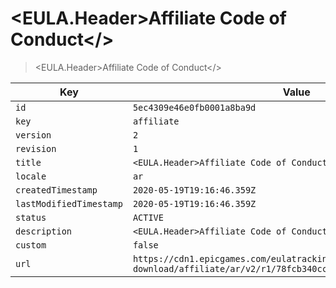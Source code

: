 # <EULA.Header>Affiliate Code of Conduct</>

> <EULA.Header>Affiliate Code of Conduct</>

| Key | Value |
| --- | ----- |
| `id` | `5ec4309e46e0fb0001a8ba9d` |
| `key` | `affiliate` |
| `version` | `2` |
| `revision` | `1` |
| `title` | `<EULA.Header>Affiliate Code of Conduct</>` |
| `locale` | `ar` |
| `createdTimestamp` | `2020-05-19T19:16:46.359Z` |
| `lastModifiedTimestamp` | `2020-05-19T19:16:46.359Z` |
| `status` | `ACTIVE` |
| `description` | `<EULA.Header>Affiliate Code of Conduct</>` |
| `custom` | `false` |
| `url` | `https://cdn1.epicgames.com/eulatracking-download/affiliate/ar/v2/r1/78fcb340cc5d0456d32a561d2e8e3a33.pdf` |
